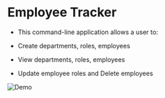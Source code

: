 # Employee Tracker

 * This command-line application allows a user to:
 
  * Create departments, roles, employees

  * View departments, roles, employees

  * Update employee roles and Delete employees

  ![Demo](./Assets/employeeTracker.gif)
